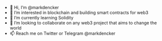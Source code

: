- 👋 Hi, I’m @markdencker
- 👀 I’m interested in blockchain and building smart contracts for web3
- 🌱 I’m currently learning Solidity
- 💞️ I’m looking to collaborate on any web3 project that aims to change the world
- 📫 Reach me on Twitter or Telegram @markdencker
